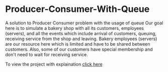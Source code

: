 # Producer-Consumer-With-Queue
A solution to Producer Consumer problem with the usage of queue
Our goal here is to simulate a bakery shop with all its customers, employees (servers), and all the events which include arrival of customers, queuing, receiving service from the shop and leaving. Bakery employees (servers) are our resource here which is limited and have to be shared between customers. Also, some of our customers have special membership and don't need to wait for receiving service.

To view the project with explaination [click here](/Producer-Consumer.ipynb)

